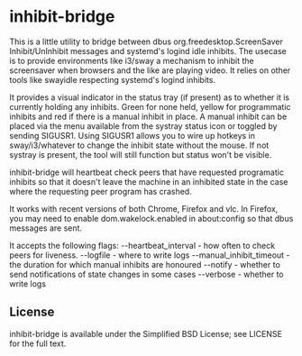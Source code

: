 # inhibit-bridge

This is a little utility to bridge between dbus org.freedesktop.ScreenSaver
Inhibit/UnInhibit messages and systemd's logind idle inhibits. The usecase is to
provide environments like i3/sway a mechanism to inhibit the screensaver when
browsers and the like are playing video. It relies on other tools like swayidle
respecting systemd's logind inhibits.

It provides a visual indicator in the status tray (if present) as to whether it
is currently holding any inhibits. Green for none held, yellow for programmatic
inhibits and red if there is a manual inhibit in place. A manual inhibit can be
placed via the menu available from the systray status icon or toggled by sending
SIGUSR1. Using SIGUSR1 allows you to wire up hotkeys in sway/i3/whatever to
change the inhibit state without the mouse. If not systray is present, the tool
will still function but status won't be visible.

inhibit-bridge will heartbeat check peers that have requested programatic
inhibits so that it doesn't leave the machine in an inhibited state in the case
where the requesting peer program has crashed.

It works with recent versions of both Chrome, Firefox and vlc. In Firefox, you
may need to enable dom.wakelock.enabled in about:config so that dbus messages
are sent.

It accepts the following flags:
--heartbeat_interval - how often to check peers for liveness.
--logfile - where to write logs
--manual_inhibit_timeout - the duration for which manual inhibits are honoured
--notify - whether to send notifications of state changes in some cases
--verbose - whether to write logs

## License

inhibit-bridge is available under the Simplified BSD License; see LICENSE for
the full text.
